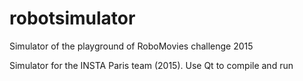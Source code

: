 # robotsimulator
Simulator of the playground of RoboMovies challenge 2015


Simulator for the INSTA Paris team (2015).
Use Qt to compile and run
